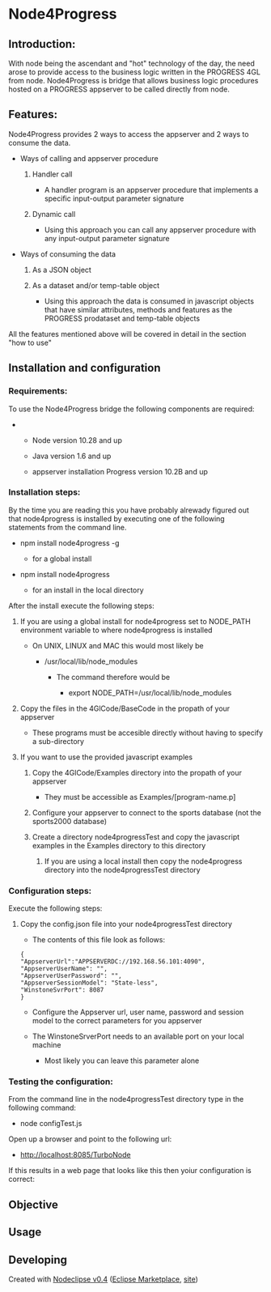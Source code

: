 # Node4Progress

## Introduction:

With node being the ascendant and "hot" technology of the day, the need
arose to provide access to the business logic written in the PROGRESS
4GL from node. Node4Progress is bridge that allows business logic
procedures hosted on a PROGRESS appserver to be called directly from
node.

## Features:

Node4Progress provides 2 ways to access the appserver and 2 ways to
consume the data.

-   Ways of calling and appserver procedure

    1.  Handler call

        -   A handler program is an appserver procedure that implements
            a specific input-output parameter signature

    2.  Dynamic call

        -   Using this approach you can call any appserver procedure
            with any input-output parameter signature

-   Ways of consuming the data

    1.  As a JSON object

    2.  As a dataset and/or temp-table object

        -   Using this approach the data is consumed in javascript
            objects that have similar attributes, methods and features
            as the PROGRESS prodataset and temp-table objects

All the features mentioned above will be covered in detail in the
section "how to use"

## Installation and configuration

### Requirements:

To use the Node4Progress bridge the following components are required:

-   -   Node version 10.28 and up

    -   Java version 1.6 and up

    -   appserver installation Progress version 10.2B and up

### Installation steps:

By the time you are reading this you have probably alrewady figured out
that node4progress is installed by executing one of the following
statements from the command line.

-   npm install node4progress -g

    -   for a global install

-   npm install node4progress

    -   for an install in the local directory

After the install execute the following steps:

1.  If you are using a global install for node4progress set to
    NODE\_PATH environment variable to where node4progress is installed

    -   On UNIX, LINUX and MAC this would most likely be

        -   /usr/local/lib/node\_modules

            -   The command therefore would be

                -   export NODE\_PATH=/usr/local/lib/node\_modules

2.  Copy the files in the 4GlCode/BaseCode in the propath of your
    appserver

    -   These programs must be accesible directly without having to
        specify a sub-directory

3.  If you want to use the provided javascript examples

    1.  Copy the 4GlCode/Examples directory into the propath of your
        appserver

        -   They must be accessible as Examples/[program-name.p]

    2.  Configure your appserver to connect to the sports database (not
        the sports2000 database)

    3.  Create a directory node4progressTest and copy the javascript
        examples in the Examples directory to this directory

        1.  If you are using a local install then copy the node4progress
            directory into the node4progressTest directory

### Configuration steps:

Execute the following steps:

1.  Copy the config.json file into your node4progressTest directory

    -   The contents of this file look as follows:

    <!-- -->

        {
        "AppserverUrl":"APPSERVERDC://192.168.56.101:4090",
        "AppserverUserName": "",
        "AppserverUserPassword": "",
        "AppserverSessionModel": "State-less",
        "WinstoneSvrPort": 8087
        } 

    -   Configure the Appserver url, user name, password and session
        model to the correct parameters for you appserver

    -   The WinstoneSrverPort needs to an available port on your local
        machine

        -   Most likely you can leave this parameter alone

### Testing the configuration:

From the command line in the node4progressTest directory type in the
following command:

-   node configTest.js

Open up a browser and point to the following url:

-   <http://localhost:8085/TurboNode>

If this results in a web page that looks like this then yoiur
configuration is correct:

## Objective

## Usage

## Developing

Created with [Nodeclipse v0.4][] ([Eclipse Marketplace][], [site][])

  [Nodeclipse v0.4]: https://github.com/Nodeclipse/nodeclipse-1
  [Eclipse Marketplace]: http://marketplace.eclipse.org/content/nodeclipse
  [site]: http://www.nodeclipse.org
